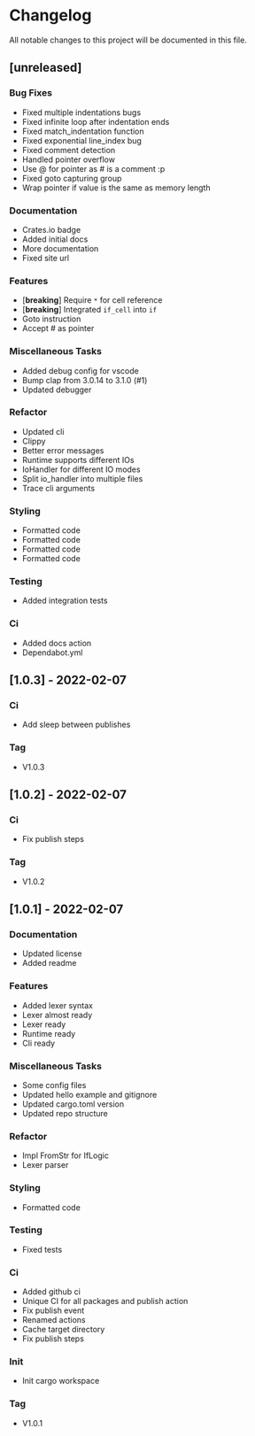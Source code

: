 # Changelog

All notable changes to this project will be documented in this file.

## [unreleased]

### Bug Fixes

- Fixed multiple indentations bugs
- Fixed infinite loop after indentation ends
- Fixed match_indentation function
- Fixed exponential line_index bug
- Fixed comment detection
- Handled pointer overflow
- Use @ for pointer as # is a comment :p
- Fixed goto capturing group
- Wrap pointer if value is the same as memory length

### Documentation

- Crates.io badge
- Added initial docs
- More documentation
- Fixed site url

### Features

- [**breaking**] Require `*` for cell reference
- [**breaking**] Integrated `if_cell` into `if`
- Goto instruction
- Accept # as pointer

### Miscellaneous Tasks

- Added debug config for vscode
- Bump clap from 3.0.14 to 3.1.0 (#1)
- Updated debugger

### Refactor

- Updated cli
- Clippy
- Better error messages
- Runtime supports different IOs
- IoHandler for different IO modes
- Split io_handler into multiple files
- Trace cli arguments

### Styling

- Formatted code
- Formatted code
- Formatted code
- Formatted code

### Testing

- Added integration tests

### Ci

- Added docs action
- Dependabot.yml

## [1.0.3] - 2022-02-07

### Ci

- Add sleep between publishes

### Tag

- V1.0.3

## [1.0.2] - 2022-02-07

### Ci

- Fix publish steps

### Tag

- V1.0.2

## [1.0.1] - 2022-02-07

### Documentation

- Updated license
- Added readme

### Features

- Added lexer syntax
- Lexer almost ready
- Lexer ready
- Runtime ready
- Cli ready

### Miscellaneous Tasks

- Some config files
- Updated hello example and gitignore
- Updated cargo.toml version
- Updated repo structure

### Refactor

- Impl FromStr for IfLogic
- Lexer parser

### Styling

- Formatted code

### Testing

- Fixed tests

### Ci

- Added github ci
- Unique CI for all packages and publish action
- Fix publish event
- Renamed actions
- Cache target directory
- Fix publish steps

### Init

- Init cargo workspace

### Tag

- V1.0.1

<!-- generated by git-cliff -->
